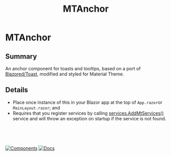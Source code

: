 ﻿---
uid: C.MTAnchor
title: MTAnchor
---
# MTAnchor

## Summary

An anchor component for toasts and tooltips, based on a port of [Blazored/Toast](https://github.com/Blazored/Toast), modified and styled for Material Theme.

## Details

-  Place once instance of this in your Blazor app at the top of `App.razor`or `MainLayout.razor`; and
-  Requires that you register services by calling [services.AddMtServices()](xref:BlazorMdc.ServiceCollectionExtensions.AddMTServices(Microsoft.Extensions.DependencyInjection.IServiceCollection,BlazorMdc.MTToastServiceConfiguration,BlazorMdc.MTAnimatedNaviationManagerConfiguration)) service and will throw an exception on startup if the service is not found.

&nbsp;

&nbsp;

[![Components](https://img.shields.io/static/v1?label=Components&message=Plus&color=red)](xref:A.PlusComponents)
[![Docs](https://img.shields.io/static/v1?label=API%20Documentation&message=MTToastAnchor&color=brightgreen)](xref:BlazorMdc.MTToastAnchor)